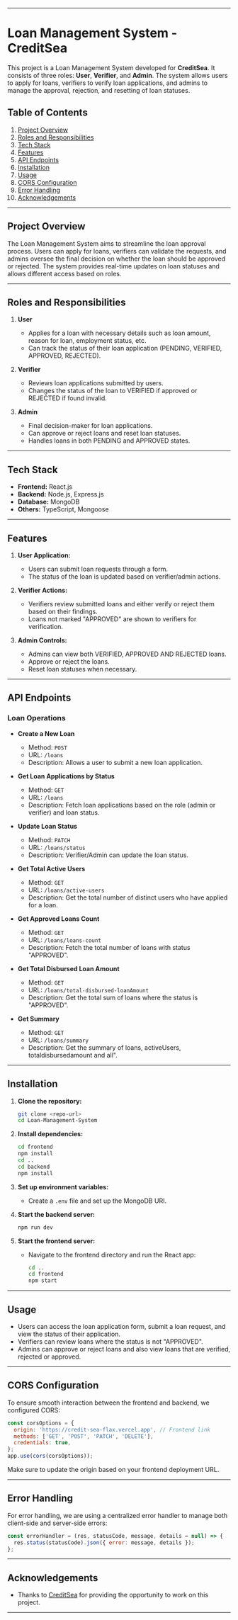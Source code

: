 

---

# Loan Management System - CreditSea

This project is a Loan Management System developed for **CreditSea**. It consists of three roles: **User**, **Verifier**, and **Admin**. The system allows users to apply for loans, verifiers to verify loan applications, and admins to manage the approval, rejection, and resetting of loan statuses.

## Table of Contents
1. [Project Overview](#project-overview)
2. [Roles and Responsibilities](#roles-and-responsibilities)
3. [Tech Stack](#tech-stack)
4. [Features](#features)
5. [API Endpoints](#api-endpoints)
6. [Installation](#installation)
7. [Usage](#usage)
8. [CORS Configuration](#cors-configuration)
9. [Error Handling](#error-handling)
10. [Acknowledgements](#acknowledgements)

---

## Project Overview

The Loan Management System aims to streamline the loan approval process. Users can apply for loans, verifiers can validate the requests, and admins oversee the final decision on whether the loan should be approved or rejected. The system provides real-time updates on loan statuses and allows different access based on roles.

---

## Roles and Responsibilities

1. **User**
   - Applies for a loan with necessary details such as loan amount, reason for loan, employment status, etc.
   - Can track the status of their loan application (PENDING, VERIFIED, APPROVED, REJECTED).

2. **Verifier**
   - Reviews loan applications submitted by users.
   - Changes the status of the loan to VERIFIED if approved or REJECTED if found invalid.

3. **Admin**
   - Final decision-maker for loan applications.
   - Can approve or reject loans and reset loan statuses.
   - Handles loans in both PENDING and APPROVED states.

---

## Tech Stack

- **Frontend:** React.js
- **Backend:** Node.js, Express.js
- **Database:** MongoDB
- **Others:** TypeScript, Mongoose

---

## Features

1. **User Application:**
   - Users can submit loan requests through a form.
   - The status of the loan is updated based on verifier/admin actions.
   
2. **Verifier Actions:**
   - Verifiers review submitted loans and either verify or reject them based on their findings.
   - Loans not marked "APPROVED" are shown to verifiers for verification.
   
3. **Admin Controls:**
   - Admins can view both VERIFIED, APPROVED AND REJECTED loans.
   - Approve or reject the loans.
   - Reset loan statuses when necessary.

---

## API Endpoints

### **Loan Operations**
- **Create a New Loan**
  - Method: `POST`
  - URL: `/loans`
  - Description: Allows a user to submit a new loan application.

- **Get Loan Applications by Status**
  - Method: `GET`
  - URL: `/loans`
  - Description: Fetch loan applications based on the role (admin or verifier) and loan status.

- **Update Loan Status**
  - Method: `PATCH`
  - URL: `/loans/status`
  - Description: Verifier/Admin can update the loan status.

- **Get Total Active Users**
  - Method: `GET`
  - URL: `/loans/active-users`
  - Description: Get the total number of distinct users who have applied for a loan.

- **Get Approved Loans Count**
  - Method: `GET`
  - URL: `/loans/loans-count`
  - Description: Fetch the total number of loans with status "APPROVED".

- **Get Total Disbursed Loan Amount**
  - Method: `GET`
  - URL: `/loans/total-disbursed-loanAmount`
  - Description: Get the total sum of loans where the status is "APPROVED".
 
- **Get Summary**
  - Method: `GET`
  - URL: `/loans/summary`
  - Description: Get the summary of loans, activeUsers, totaldisbursedamount and all".

---

## Installation

1. **Clone the repository:**
   ```bash
   git clone <repo-url>
   cd Loan-Management-System
   ```

2. **Install dependencies:**
   ```bash
   cd frontend
   npm install
   cd ..
   cd backend
   npm install
   ```

3. **Set up environment variables:**
   - Create a `.env` file and set up the MongoDB URI.

4. **Start the backend server:**
   ```bash
   npm run dev
   ```

5. **Start the frontend server:**
   - Navigate to the frontend directory and run the React app:
     ```bash
     cd ..
     cd frontend
     npm start
     ```

---

## Usage

- Users can access the loan application form, submit a loan request, and view the status of their application.
- Verifiers can review loans where the status is not "APPROVED".
- Admins can approve or reject loans and also view loans that are verified, rejected or approved.

---

## CORS Configuration

To ensure smooth interaction between the frontend and backend, we configured CORS:
```js
const corsOptions = {
  origin: 'https://credit-sea-flax.vercel.app', // Frontend link
  methods: ['GET', 'POST', 'PATCH', 'DELETE'],
  credentials: true,
};
app.use(cors(corsOptions));
```
Make sure to update the origin based on your frontend deployment URL.

---

## Error Handling

For error handling, we are using a centralized error handler to manage both client-side and server-side errors:
```js
const errorHandler = (res, statusCode, message, details = null) => {
  res.status(statusCode).json({ error: message, details });
};
```

---

## Acknowledgements

- Thanks to [CreditSea](https://creditsea.com) for providing the opportunity to work on this project.

---
